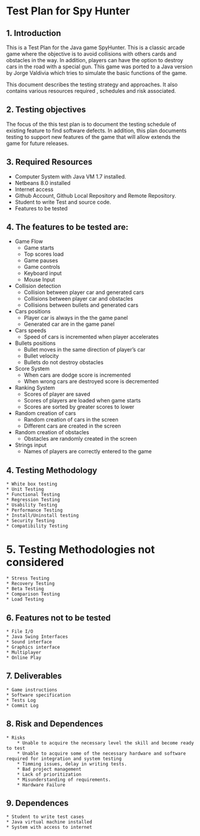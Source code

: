 # Test Plan for Spy Hunter

## 1. Introduction

This is a Test Plan for the Java game SpyHunter. This is a classic arcade game where the objective is to avoid collisions with others cards and obstacles in the way. In addition, players can have the option to destroy cars in the road with a special gun. 
This game was ported to a Java version by Jorge Valdivia which tries to simulate the basic functions of the game.

This document describes the testing strategy and approaches. It also contains various resources required , schedules and risk associated.

## 2. Testing objectives

The focus of the this test plan is to document the testing schedule of existing feature to find software defects. In addition, this plan documents testing to support new features of the game that will allow extends the game for future releases. 

## 3. Required Resources 

* Computer System with Java VM 1.7 installed.
* Netbeans 8.0 installed
* Internet access
* Github Account, Github Local Repository and Remote Repository.
* Student to write Test and source code.
* Features to be tested 
	
## 4. The features to be tested are:

* Game Flow
	* Game starts
	* Top scores load
	* Game pauses
	* Game controls
	* Keyboard input
	* Mouse Input
* Collision detection
	* Collision between player car and generated cars
	* Collisions between player car and obstacles
	* Collisions between bullets and generated cars
* Cars positions
	* Player car is always in the the game panel
	* Generated car are in the game panel
* Cars speeds
	* Speed of cars is incremented when player accelerates
* Bullets positions
	* Bullet moves in the same direction of player’s car 
	* Bullet velocity
	* Bullets do not destroy obstacles
* Score System
	* When cars are dodge score is incremented
	* When wrong cars are destroyed score is decremented
* Ranking System
	* Scores of player are saved
	* Scores of players are loaded when game starts
	* Scores are sorted by greater scores to lower
* Random creation of cars
	* Random creation of cars in the screen
	* Different cars are created in the screen
* Random creation of obstacles
	* Obstacles are randomly created in the screen
* Strings input
	* Names of players are correctly entered to the game

## 4. Testing Methodology
	* White box testing
	* Unit Testing
	* Functional Testing
	* Regression Testing
	* Usability Testing
	* Performance Testing
	* Install/Uninstall testing
	* Security Testing
	* Compatibility Testing

# 5. Testing Methodologies not considered
	* Stress Testing
	* Recovery Testing
	* Beta Testing
	* Comparison Testing
	* Load Testing

## 6. Features not to be tested
	* File I/O
	* Java Swing Interfaces
	* Sound interface
	* Graphics interface
	* Multiplayer
	* Online Play

## 7. Deliverables
	* Game instructions
	* Software specification
	* Tests Log
	* Commit Log

## 8. Risk and Dependences
	* Risks
		* Unable to acquire the necessary level the skill and become ready to test
		* Unable to acquire some of the necessary hardware and software required for integration and system testing
		* Timming issues, delay in writing tests. 
		* Bad project management 
		* Lack of prioritization
		* Misunderstanding of requirements.
		* Hardware Failure 

## 9. Dependences
	* Student to write test cases
	* Java virtual machine installed
	* System with access to internet


